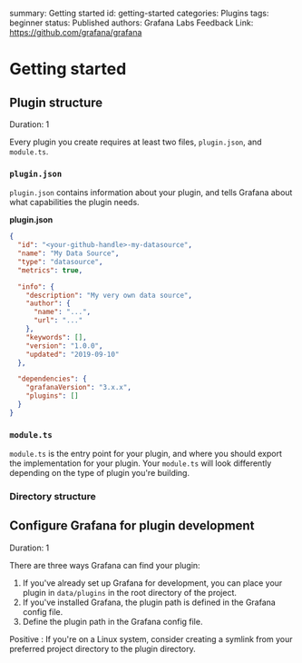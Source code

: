 summary: Getting started
id: getting-started
categories: Plugins
tags: beginner
status: Published 
authors: Grafana Labs
Feedback Link: https://github.com/grafana/grafana

# Getting started

## Plugin structure
Duration: 1

Every plugin you create requires at least two files, `plugin.json`, and `module.ts`.

### `plugin.json`

`plugin.json` contains information about your plugin, and tells Grafana about what capabilities the plugin needs.

**plugin.json**
```json
{
  "id": "<your-github-handle>-my-datasource",
  "name": "My Data Source",
  "type": "datasource",
  "metrics": true,

  "info": {
    "description": "My very own data source",
    "author": {
      "name": "...",
      "url": "..."
    },
    "keywords": [],
    "version": "1.0.0",
    "updated": "2019-09-10"
  },

  "dependencies": {
    "grafanaVersion": "3.x.x",
    "plugins": []
  }
}
```

### `module.ts`

`module.ts` is the entry point for your plugin, and where you should export the implementation for your plugin. Your `module.ts` will look differently depending on the type of plugin you're building.

### Directory structure

## Configure Grafana for plugin development
Duration: 1

There are three ways Grafana can find your plugin:

1. If you've already set up Grafana for development, you can place your plugin in `data/plugins` in the root directory of the project.
1. If you've installed Grafana, the plugin path is defined in the Grafana config file.
1. Define the plugin path in the Grafana config file.

Positive
: If you're on a Linux system, consider creating a symlink from your preferred project directory to the plugin directory.
